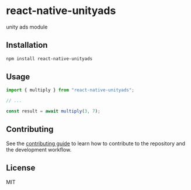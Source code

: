 # react-native-unityads

unity ads module

## Installation

```sh
npm install react-native-unityads
```

## Usage

```js
import { multiply } from "react-native-unityads";

// ...

const result = await multiply(3, 7);
```

## Contributing

See the [contributing guide](CONTRIBUTING.md) to learn how to contribute to the repository and the development workflow.

## License

MIT
